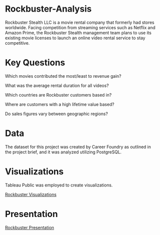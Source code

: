 # Rockbuster-Analysis

Rockbuster Stealth LLC is a movie rental company that formerly had stores worldwide. Facing competition from streaming services such as Netflix and Amazon Prime, the Rockbuster Stealth management team plans to use its existing movie licenses to launch an online video rental service to stay competitive.

# Key Questions

Which movies contributed the most/least to revenue gain?

What was the average rental duration for all videos?

Which countries are Rockbuster customers based in?

Where are customers with a high lifetime value based?

Do sales figures vary between geographic regions?

# Data
The dataset for this project was created by Career Foundry as outlined in the project brief, and it was analyzed utilizing PostgreSQL. 

# Visualizations
Tableau Public was employed to create visualizations. 

[Rockbuster Visualizations](https://public.tableau.com/shared/37TKTX6JR?:display_count=n&:origin=viz_share_link)

# Presentation

[Rockbuster Presentation](https://drive.google.com/file/d/1sWU8xd0Ci43dgn8SizcpT_1IVK9lZ0cu/view?usp=sharing)
